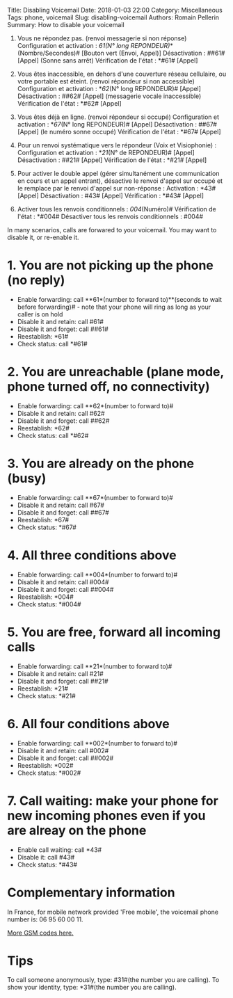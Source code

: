 Title: Disabling Voicemail
Date: 2018-01-03 22:00
Category: Miscellaneous
Tags: phone, voicemail
Slug: disabling-voicemail
Authors: Romain Pellerin
Summary: How to disable your voicemail

1) Vous ne répondez pas. (renvoi messagerie si non réponse)
Configuration et activation : **61*(N° long REPONDEUR)**(Nombre/Secondes)# [Bouton vert (Envoi, Appel)]
Désactivation : ##61# [Appel] (Sonne sans arrêt)
Vérification de l'état : *#61# [Appel]
 
2) Vous êtes inaccessible, en dehors d'une couverture réseau cellulaire, ou votre portable est éteint. (renvoi répondeur si non accessible)
Configuration et activation : **62*(N° long REPONDEUR)# [Appel]
Désactivation : ##62# [Appel] (messagerie vocale inaccessible)
Vérification de l'état : *#62# [Appel]
 
3) Vous êtes déjà en ligne. (renvoi répondeur si occupé)
Configuration et activation : **67*(N° long REPONDEUR)# [Appel]
Désactivation : ##67# [Appel] (le numéro sonne occupé)
Vérification de l'état : *#67# [Appel]
 
4) Pour un renvoi systématique vers le répondeur (Voix et Visiophonie) :
Configuration et activation : **21*(N° de REPONDEUR)# [Appel]
Désactivation :  ##21# [Appel]
Vérification de l'état : *#21# [Appel]
 
5) Pour activer le double appel (gérer simultanément une communication en cours et un appel entrant), désactive le renvoi d'appel sur occupé et le remplace par le renvoi d'appel sur non-réponse :
Activation : *43# [Appel]
Désactivation : #43# [Appel]
Vérification : *#43# [Appel]
 
6) Activer tous les renvois conditionnels : *004*(Numéro)#
Vérification de l'état : *#004#
Désactiver tous les renvois conditionnels : #004#

In many scenarios, calls are forwared to your voicemail. You may want to disable it, or re-enable it.

# 1. You are not picking up the phone (no reply)

- Enable forwarding: call &ast;&ast;61&ast;(number to forward to)&ast;&ast;(seconds to wait before forwarding)# - note that your phone will ring as long as your caller is on hold
- Disable it and retain: call #61#
- Disable it and forget: call ##61#
- Reestablish: &ast;61#
- Check status: call &ast;#61#

# 2. You are unreachable (plane mode, phone turned off, no connectivity)

- Enable forwarding: call &ast;&ast;62&ast;(number to forward to)#
- Disable it and retain: call #62#
- Disable it and forget: call ##62#
- Reestablish: &ast;62#
- Check status: call &ast;#62#

# 3. You are already on the phone (busy)

- Enable forwarding: call &ast;&ast;67&ast;(number to forward to)#
- Disable it and retain: call #67#
- Disable it and forget: call ##67#
- Reestablish: &ast;67#
- Check status: &ast;#67#

# 4. All three conditions above

- Enable forwarding: call &ast;&ast;004&ast;(number to forward to)#
- Disable it and retain: call #004#
- Disable it and forget: call ##004#
- Reestablish: &ast;004#
- Check status: &ast;#004#

# 5. You are free, forward all incoming calls

- Enable forwarding: call &ast;&ast;21&ast;(number to forward to)#
- Disable it and retain: call #21#
- Disable it and forget: call ##21#
- Reestablish: &ast;21#
- Check status: &ast;#21#

# 6. All four conditions above

- Enable forwarding: call &ast;&ast;002&ast;(number to forward to)#
- Disable it and retain: call #002#
- Disable it and forget: call ##002#
- Reestablish: &ast;002#
- Check status: &ast;#002#

# 7. Call waiting: make your phone for new incoming phones even if you are alreay on the phone

- Enable call waiting: call &ast;43#
- Disable it: call #43#
- Check status: &ast;#43#

# Complementary information

In France, for mobile network provided 'Free mobile', the voicemail phone number is: 06 95 60 00 11.

[More GSM codes here.](https://community.giffgaff.com/t5/Tips-Guides/Turn-off-voicemail-more-handy-codes/td-p/4542132)

# Tips

To call someone anonymously, type: #31#(the number you are calling). To show your identity, type: &ast;31#(the number you are calling).
